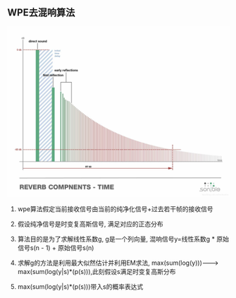 ## WPE去混响算法
![](./img/wpe(1).png)

1. wpe算法假定当前接收信号由当前的纯净化信号+过去若干帧的接收信号

2. 假设纯净信号是时变复高斯信号, 满足对应的正态分布

3. 算法目的是为了求解线性系数g, g是一个列向量, 混响信号y=线性系数g * 原始信号s(n - 1) + 原始信号s(n)

4. 求解g的方法是利用最大似然估计并利用EM求法, max(sum(log(y)))---> max(sum(log(y|s)*(p(s))),此刻假设s满足时变复高斯分布

5. max(sum(log(y|s)*(p(s)))带入s的概率表达式